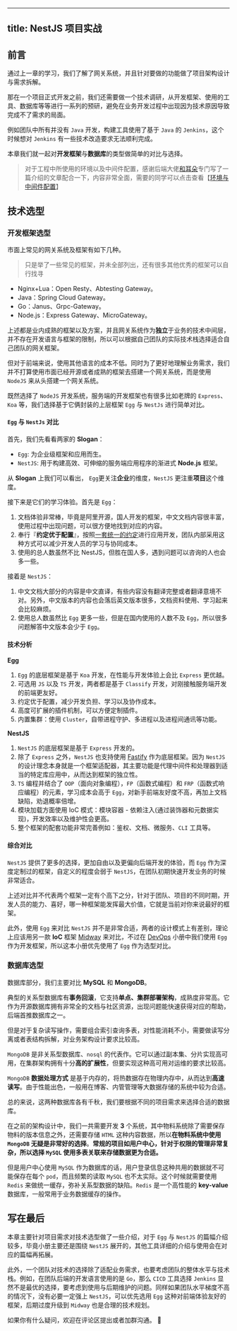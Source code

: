 
---
title: NestJS 项目实战
---

## 前言

通过上一章的学习，我们了解了网关系统，并且针对要做的功能做了项目架构设计与需求拆解。

那在一个项目正式开发之前，我们还需要做一个技术调研，从开发框架、使用的工具、数据库等等进行一系列的预研，避免在业务开发过程中出现因为技术原因导致完成不了需求的局面。

例如团队中所有并没有 `Java` 开发，构建工具使用了基于 `Java` 的 `Jenkins`，这个时候想对 `Jenkins` 有一些技术改造要求无法顺利完成。

本章我们就一起对**开发框架**与**数据库**的类型做简单的对比与选择。

> 对于工程中所使用的环境以及中间件配置，感谢后端大佬[和耳朵](https://juejin.cn/user/325111173878983)专门写了一篇介绍的文章配合一下，内容非常全面，需要的同学可以点击查看【[环境与中间件配置](https://juejin.cn/post/7118919471317647397/)】

## 技术选型

### 开发框架选型

市面上常见的网关系统及框架有如下几种。
> 只是举了一些常见的框架，并未全部列出，还有很多其他优秀的框架可以自行找寻

-   Nginx+Lua：Open Resty、Abtesting Gateway。
-   Java：Spring Cloud Gateway。
-   Go：Janus、Grpc-Gateway。
-   Node.js：Express Gateway、MicroGateway。

上述都是业内成熟的框架以及方案，并且网关系统作为**独立**于业务的技术中间层，并不存在开发语言与框架的限制，所以可以根据自己团队的实际技术栈选择适合自己团队的网关框架。

但对于前端来说，使用其他语言的成本不低。同时为了更好地理解业务需求，我们并不打算使用市面已经开源或者成熟的框架去搭建一个网关系统，而是使用 `NodeJS` 来从头搭建一个网关系统。

既然选择了 `NodeJS` 开发系统，服务端的开发框架也有很多比如老牌的 `Express`、`Koa` 等，我们选择基于它俩封装的上层框架 `Egg` 与 `NestJs` 进行简单对比。

#### `Egg` 与 `NestJs` 对比

首先，我们先看看两家的 **Slogan**：

- `Egg`: 为企业级框架和应用而生。
- `NestJS`: 用于构建高效、可伸缩的服务端应用程序的渐进式 **Node.js** 框架。

从 **Slogan** 上我们可以看出， `Egg`更关注**企业**的维度，`NestJS` 更注重**项目**这个维度。

接下来是它们的学习体验。首先是 `Egg`：

1. 文档体验非常棒，毕竟是阿里开源，国人开发的框架，中文文档内容很丰富，使用过程中出现问题，可以很方便地找到对应的内容。
2. 奉行『**约定优于配置**』，按照[一套统一的约定](https://www.eggjs.org/zh-CN/advanced/loader)进行应用开发，团队内部采用这种方式可以减少开发人员的学习与协同成本。
3. 使用的总人数虽然不比 NestJS，但胜在国人多，遇到问题可以咨询的人也会多一些。

接着是 `NestJS`：
1. 中文文档大部分的内容是中文直译，有些内容没有翻译完整或者翻译意境不对。另外，中文版本的内容也会落后英文版本很多，文档资料使用、学习起来会比较麻烦。
2. 使用总人数虽然比 `Egg` 更多一些，但是在国内使用的人数不及 `Egg`，所以很多问题解答中文版本会少于 `Egg`。

#### 技术分析

**Egg**

1. `Egg` 的底层框架是基于 `Koa` 开发，在性能与开发体验上会比 `Express` 更优越。
2. 可选用 `JS` 以及 `TS` 开发，两者都是基于 `Classify` 开发，对刚接触服务端开发的前端更友好。
3. 约定优于配置，减少开发负担、学习以及协作成本。
4. 高度可扩展的插件机制，可以方便定制插件。
5. 内置集群：使用 `Cluster`，自带进程守护、多进程以及进程间通讯等功能。

**NestJS**

1. `NestJS` 的底层框架是基于 `Express` 开发的。
2. 除了 `Express` 之外，`NestJS` 也支持使用 [Fastify](https://github.com/fastify/fastify) 作为底层框架。因为 `NestJS` 的设计理念本身就是一个框架适配器，其主要功能是代理中间件和处理器到适当的特定库应用中，从而达到框架的独立性。
3. `TS` 编程并结合了 `OOP`（面向对象编程），`FP`（函数式编程）和 `FRP`（函数式响应编程）的元素，学习成本会高于 `Egg`，对新手前端友好度不高，再加上文档缺陷，劝退概率倍增。
4. 模块加载方面使用 IoC 模式：模块容器 - 依赖注入(通过装饰器和元数据实现)，开发效率以及维护性会更高。
5. 整个框架的配套功能非常完善例如：鉴权、文档、微服务、`CLI` 工具等。
 
#### 综合对比

`NestJS` 提供了更多的选择，更加自由以及更偏向后端开发的体验，而 `Egg` 作为深度定制过的框架，自定义的程度会弱于 `NestJS`，在团队初期快速开发业务的时候非常适合。

上述对比并不代表两个框架一定有个高下之分，针对于团队、项目的不同时期，开发人员的能力、喜好，哪一种框架能发挥最大价值，它就是当前对你来说最好的框架。

此外，使用 `Egg` 来对比 `NestJS` 并不是非常合适，两者的设计模式上有差别，理论上应该用另一款 **IoC** 框架 [Midway](http://www.midwayjs.org/) 来对比，不过在 [DevOps](https://juejin.cn/book/6948353204648148995) 小册中我们使用 `Egg` 作为开发框架，所以这本小册优先使用了 `Egg` 作为选型对比。

### 数据库选型

数据库部分，我们主要对比 **MySQL** 和 **MongoDB**。

典型的关系型数据库有**事务回滚**，它支持**单点、集群部署架构**，成熟度非常高。它作为开源数据库拥有非常全的文档与社区资源，出现问题能快速获得对应的帮助，后端首推数据库之一。

但是对于复杂读写操作，需要组合索引查询多表，对性能消耗不小，需要做读写分离或者表结构拆解，对业务架构设计要求比较高。

`MongoDB` 是非关系型数据库、`nosql` 的代表作。它可以通过副本集、分片实现高可用，在集群架构拥有十分**高的扩展性**，但要实现这种高可用对运维的要求比较高。

`MongoDB` **数据处理方式** 是基于内存的，将热数据存在物理内存中，从而达到**高速读写**。由于性能出色，一般用在博客、内管管理等大数据存储的系统中较为合适。

总的来说，这两种数据库各有千秋，我们要根据不同的项目需求来选择合适的数据库。

在之前的架构设计中，我们一共需要开发 **3** 个系统，其中物料系统除了需要保存物料的版本信息之外，还需要存储 `HTML` 这种内容数据，所以**在物料系统中使用 `MongoDB` 无疑是非常好的选择**。**常规的项目如用户中心，针对于权限的管理非常复杂，所以选择 `MySQL` 使用多表关联来存储数据更为合适。**

但是用户中心使用 `MySQL` 作为数据库的话，用户登录信息这种共用的数据就不可能保存在每个 `pod`，而且频繁的读取 `MySQL` 也不太实际。这个时候就需要使用 `Redis` 来做统一缓存，弥补关系型数据的缺陷。`Redis` 是一个高性能的 **key-value** 数据库，一般常用于业务数据缓存的操作。

## 写在最后

本章主要针对项目需求对技术选型做了一些介绍，对于 `Egg` 与 `NestJS` 的篇幅介绍较多，毕竟小册主要还是围绕 `NestJS` 展开的，其他工具详细的介绍与使用会在对应的篇幅再拓展。

此外，一个团队对技术的选择除了适配业务需求，也要考虑团队的整体水平与技术栈。例如，在团队后端的开发语言使用的是 `Go`，那么 `CICD` 工具选择 `Jenkins` 显然不是最优的选择，要考虑到使用与后期维护的问题。同样如果团队水平梯度不高的情况下，没有必要一定强上 `NestJS`，可以优先选用 `Egg` 这种对前端体验友好的框架，后期过度升级到 `Midway` 也是合理的技术规划。

如果你有什么疑问，欢迎在评论区提出或者加群沟通。 👏

    